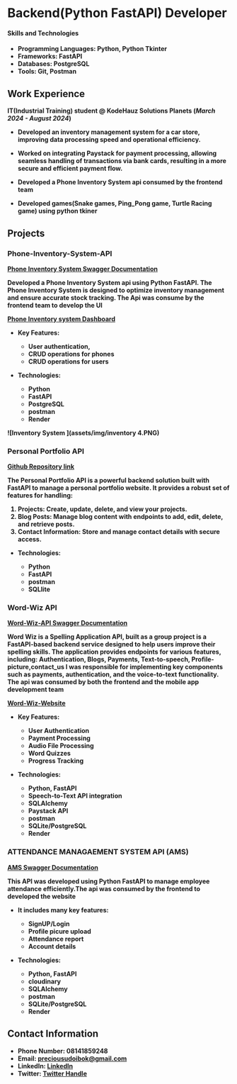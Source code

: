 # Backend(Python FastAPI) Developer 

#### Skills and Technologies
- <b>Programming Languages: Python, Python Tkinter</b>
- <b>Frameworks: FastAPI<b/>
- <b>Databases: PostgreSQL<b/>
- <b>Tools: Git, Postman<b/>

## Work Experience
**IT(Industrial Training) student @ KodeHauz Solutions Planets (_March 2024 - August 2024_)**
- Developed an inventory management system for a car store, improving data processing speed and operational efficiency.
  
- Worked on integrating Paystack for payment processing, allowing seamless handling of transactions via bank cards, resulting in a more secure and efficient payment flow.
  
- Developed a Phone Inventory System api  consumed by the frontend team
  
- Developed games(Snake games, Ping_Pong game, Turtle Racing game) using python tkiner

## Projects
### Phone-Inventory-System-API
[Phone Inventory System Swagger Documentation](https://phone-inventory-system-api.onrender.com/docs)

Developed a Phone Inventory System api using **Python FastAPI**. The Phone Inventory System is designed to optimize inventory management and ensure accurate stock tracking. The Api was consume by the frontend team to develop the UI

[Phone Inventory system Dashboard ](https://inventorysystem-liart.vercel.app/dashboard)

- <b>Key Features:
  - User authentication,
  - CRUD operations for phones
  - CRUD operations for users<b/>

- <b>Technologies:
  - Python
  - FastAPI
  - PostgreSQL
  - postman
  - Render<b/>
  


![Inventory System ](assets/img/inventory 4.PNG)


### Personal Portfolio API
[Github Repository link](https://github.com/Precious-Udoibok/Personal-Portfolio-API)

The Personal Portfolio API is a powerful backend solution built with FastAPI to manage a personal portfolio website. It provides a robust set of features for handling:
<ol>
<li>Projects: Create, update, delete, and view your projects.</li>
<li>Blog Posts: Manage blog content with endpoints to add, edit, delete, and retrieve posts.</li>
<li>Contact Information: Store and manage contact details with secure access.</li>
</ol>

- <b>Technologies: 
   - Python
   - FastAPI
   - postman
   - SQLlite<b/>

### Word-Wiz API
[Word-Wiz-API Swagger Documentation ](https://word-wiz-be-bsws.onrender.com/docs)

Word Wiz is a Spelling Application API, built as a group project is a FastAPI-based backend service designed to help users improve their spelling skills. 
The application provides endpoints for various features, including:<b> Authentication, Blogs, Payments, Text-to-speech, Profile-picture,contact_us</b>
I was responsible for implementing key components such as <b>payments, authentication, and the voice-to-text functionality.<b/>
The api was consumed by both the frontend and the mobile app development team

[Word-Wiz-Website ](https://word-wiz-fe.vercel.app/)

- <b>Key Features:
  - User Authentication
  - Payment Processing
  - Audio File Processing
  - Word Quizzes
  - Progress Tracking<b/>
  
- <b>Technologies:
  - Python, FastAPI
  - Speech-to-Text API integration
  - SQLAlchemy
  - Paystack API
  - postman
  - SQLite/PostgreSQL
  - Render<b/>

### ATTENDANCE MANAGAEMENT SYSTEM API (AMS)
[AMS Swagger Documentation ](https://attendance-management-system-api.onrender.com/docs)

This API was developed using <b>Python FastAPI<b/> to manage employee attendance efficiently.The api was consumed by the frontend to developed the website
- <b> It includes many key features:
  - SignUP/Login
  - Profile picure upload
  - Attendance report
  - Account details<b/>


- <b>Technologies:
  - Python, FastAPI
  - cloudinary
  - SQLAlchemy
  - postman
  - SQLite/PostgreSQL
  - Render<b/>


## Contact Information 
- Phone Number: <b>08141859248</b>
- Email: <b>preciousudoibok@gmail.com</b>
- LinkedIn: [LinkedIn ](https://www.linkedin.com/in/precious-udoibok-b571b7306/)
- Twitter: [Twitter Handle ](https://x.com/adorable_presh)
